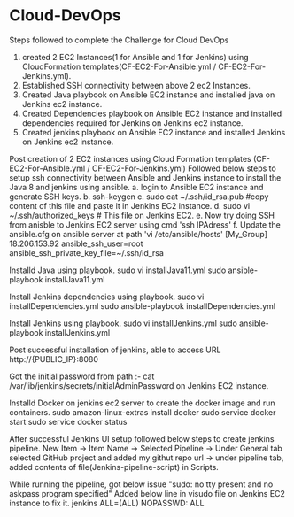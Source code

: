 # Cloud-DevOps

Steps followed to complete the Challenge for Cloud DevOps
1. created 2 EC2 Instances(1 for Ansible and 1 for Jenkins) using CloudFormation templates(CF-EC2-For-Ansible.yml / CF-EC2-For-Jenkins.yml).
2. Established SSH connectivity between above 2 ec2 Instances.
3. Created Java playbook on Ansible EC2 instance and installed java on Jenkins ec2 instance.
4. Created Dependencies playbook on Ansible EC2 instance and installed dependencies required for Jenkins on Jenkins ec2 instance.
5. Created jenkins playbook on Ansible EC2 instance and installed Jenkins on Jenkins ec2 instance.

Post creation of 2 EC2 instances using Cloud Formation templates (CF-EC2-For-Ansible.yml / CF-EC2-For-Jenkins.yml) Followed below steps to setup ssh connectivity between Ansible and Jenkins instance to install the Java 8 and jenkins using ansible.
  a. login to Ansible EC2 instance and generate SSH keys.
  b. ssh-keygen
  c. sudo cat ~/.ssh/id_rsa.pub #copy content of this file and paste it in Jenkins EC2 instance.
  d. sudo vi ~/.ssh/authorized_keys # This file on Jenkins EC2.
  e. Now try doing SSH from anisble to Jenkins EC2 server using cmd 'ssh IPAdress'
  f. Update the ansible.cfg on ansible server at path 'vi /etc/ansible/hosts'
      [My_Group]
      18.206.153.92 ansible_ssh_user=root ansible_ssh_private_key_file=~/.ssh/id_rsa

Installd Java using playbook.
sudo vi installJava11.yml
sudo ansible-playbook installJava11.yml

Install Jenkins dependencies using playbook.
sudo vi installDependencies.yml
sudo ansible-playbook installDependencies.yml

Install Jenkins using playbook.
sudo vi installJenkins.yml
sudo ansible-playbook installJenkins.yml

Post successful installation of jenkins, able to access URL http://{PUBLIC_IP}:8080

Got the initial password from path :- cat /var/lib/jenkins/secrets/initialAdminPassword on Jenkins EC2 instance.

Installd Docker on jenkins ec2 server to create the docker image and run containers.
sudo amazon-linux-extras install docker
sudo service docker start
sudo service docker status

After successful Jenkins UI setup followed below steps to create jenkins pipeline.
    New Item -> Item Name -> Selected Pipeline -> Under General tab selected GitHub project and added my githut repo url -> under pipeline tab, added contents of         file(Jenkins-pipeline-script) in Scripts.
    

While running the pipeline, got below issue
"sudo: no tty present and no askpass program specified" 
Added below line in visudo file on Jenkins EC2 instance to fix it.
jenkins ALL=(ALL) NOPASSWD: ALL
      
      
  


